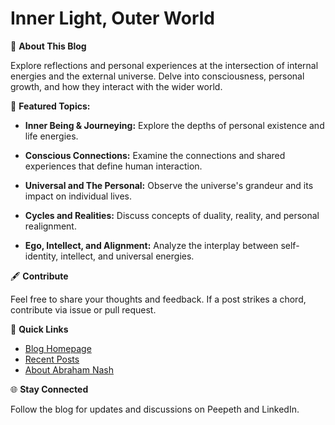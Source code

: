 # **Inner Light, Outer World**

🌌 **About This Blog**

Explore reflections and personal experiences at the intersection of internal energies and the external universe. Delve into consciousness, personal growth, and how they interact with the wider world.

🌠 **Featured Topics:**

- **Inner Being & Journeying:** Explore the depths of personal existence and life energies.
  
- **Conscious Connections:** Examine the connections and shared experiences that define human interaction.
  
- **Universal and The Personal:** Observe the universe's grandeur and its impact on individual lives.
  
- **Cycles and Realities:** Discuss concepts of duality, reality, and personal realignment.
  
- **Ego, Intellect, and Alignment:** Analyze the interplay between self-identity, intellect, and universal energies.

🖋️ **Contribute**

Feel free to share your thoughts and feedback. If a post strikes a chord, contribute via issue or pull request.

🔗 **Quick Links**
- [Blog Homepage](#)
- [Recent Posts](#)
- [About Abraham Nash](#)

🌐 **Stay Connected**

Follow the blog for updates and discussions on Peepeth and LinkedIn.
